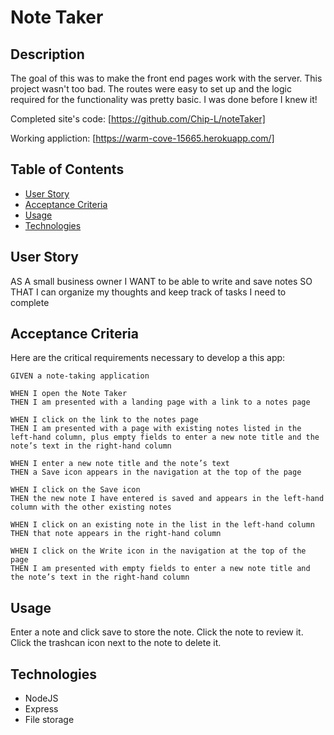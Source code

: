 # Note Taker

## Description

The goal of this was to make the front end pages work with the server. This project wasn't too bad. The routes were easy to set up and the logic required for the functionality was pretty basic. I was done before I knew it!

Completed site's code: [https://github.com/Chip-L/noteTaker]

Working appliction: [https://warm-cove-15665.herokuapp.com/]

## Table of Contents

- [User Story](#user-story)
- [Acceptance Criteria](#acceptance-criteria)
- [Usage](#usage)
- [Technologies](#technologies)

## User Story

AS A small business owner
I WANT to be able to write and save notes
SO THAT I can organize my thoughts and keep track of tasks I need to complete

## Acceptance Criteria

Here are the critical requirements necessary to develop a this app:

```
GIVEN a note-taking application

WHEN I open the Note Taker
THEN I am presented with a landing page with a link to a notes page

WHEN I click on the link to the notes page
THEN I am presented with a page with existing notes listed in the left-hand column, plus empty fields to enter a new note title and the note’s text in the right-hand column

WHEN I enter a new note title and the note’s text
THEN a Save icon appears in the navigation at the top of the page

WHEN I click on the Save icon
THEN the new note I have entered is saved and appears in the left-hand column with the other existing notes

WHEN I click on an existing note in the list in the left-hand column
THEN that note appears in the right-hand column

WHEN I click on the Write icon in the navigation at the top of the page
THEN I am presented with empty fields to enter a new note title and the note’s text in the right-hand column

```

## Usage

Enter a note and click save to store the note. Click the note to review it. Click the trashcan icon next to the note to delete it.

## Technologies

- NodeJS
- Express
- File storage

